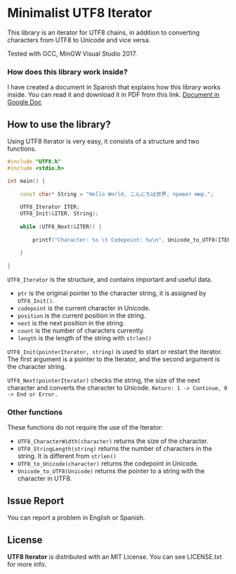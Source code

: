 # Minimalist UTF8 Iterator

This library is an iterator for UTF8 chains, in addition to converting characters from UTF8 to Unicode and vice versa.

Tested with GCC, MinGW Visual Studio 2017.

### How does this library work inside?

I have created a document in Spanish that explains how this library works inside. You can read it and download it in PDF from this link. [Document in Google Doc](https://docs.google.com/document/d/1sqiEnZnchDRCWZffTAnKsU5Pyc28m3Lvg0UT2o4aClU/edit?usp=sharing)

## How to use the library?

Using UTF8 Iterator is very easy, it consists of a structure and two functions.

```c++
#include "UTF8.h"
#include <stdio.h>

int main() {
    
    const char* String = "Hello World, こんにちは世界, привет мир.";
    
    UTF8_Iterator ITER;
    UTF8_Init(&ITER, String);
    
    while (UTF8_Next(&ITER)) {
        
        printf("Character: %s \t Codepoint: %u\n", Unicode_to_UTF8(ITER.codepoint), ITER.codepoint);
        
    }
    
}
```

`UTF8_Iterator` is the structure, and contains important and useful data.

* `ptr` is the original pointer to the character string, it is assigned by `UTF8_Init()`.
* `codepoint` is the current character in Unicode.
* `position` is the current position in the string.
* `next` is the next position in the string.
* `count` is the number of characters currently.
* `length` is the length of the string with `strlen()`

`UTF8_Init(pointerIterator, string)` is used to start or restart the iterator. The first argument is a pointer to the Iterator, and the second argument is the character string.

`UTF8_Next(pointerIterator)` checks the string, the size of the next character and converts the character to Unicode. `Return: 1 -> Continue, 0 -> End or Error.`

### Other functions

These functions do not require the use of the Iterator:

* `UTF8_CharacterWidth(character)` returns the size of the character.
* `UTF8_StringLength(string)` returns the number of characters in the string. It is different from `strlen()`
* `UTF8_to_Unicode(character)` returns the codepoint in Unicode.
* `Unicode_to_UTF8(Unicode)` returns the pointer to a string with the character in UTF8.

## Issue Report

You can report a problem in English or Spanish.

## License

**UTF8 Iterator** is distributed with an MIT License. You can see LICENSE.txt for more info. 